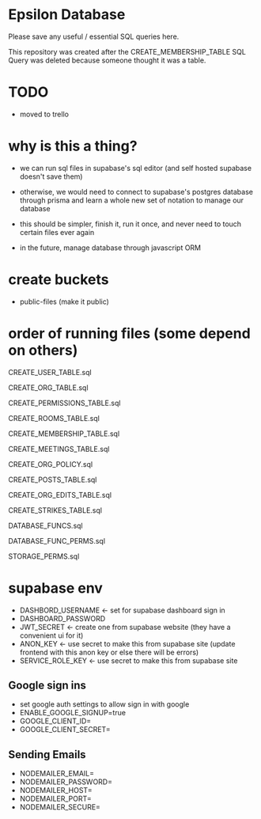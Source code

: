 # Epsilon Database

Please save any useful / essential SQL queries here.

This repository was created after the CREATE_MEMBERSHIP_TABLE SQL Query was deleted because someone thought it was a table.

# TODO

- moved to trello

# why is this a thing?

- we can run sql files in supabase's sql editor (and self hosted supabase doesn't save them)

- otherwise, we would need to connect to supabase's postgres database through prisma and learn a whole new set of notation to manage our database

- this should be simpler, finish it, run it once, and never need to touch certain files ever again

- in the future, manage database through javascript ORM

# create buckets

- public-files (make it public)

# order of running files (some depend on others)

CREATE_USER_TABLE.sql

CREATE_ORG_TABLE.sql

CREATE_PERMISSIONS_TABLE.sql

CREATE_ROOMS_TABLE.sql

CREATE_MEMBERSHIP_TABLE.sql

CREATE_MEETINGS_TABLE.sql

CREATE_ORG_POLICY.sql

CREATE_POSTS_TABLE.sql

CREATE_ORG_EDITS_TABLE.sql

CREATE_STRIKES_TABLE.sql

DATABASE_FUNCS.sql

DATABASE_FUNC_PERMS.sql

STORAGE_PERMS.sql

# supabase env

- DASHBORD_USERNAME <- set for supabase dashboard sign in
- DASHBOARD_PASSWORD
- JWT_SECRET <- create one from supabase website (they have a convenient ui for it)
- ANON_KEY <- use secret to make this from supabase site (update frontend with this anon key or else there will be errors)
- SERVICE_ROLE_KEY <- use secret to make this from supabase site

## Google sign ins
- set google auth settings to allow sign in with google
- ENABLE_GOOGLE_SIGNUP=true
- GOOGLE_CLIENT_ID=
- GOOGLE_CLIENT_SECRET=

## Sending Emails
- NODEMAILER_EMAIL=
- NODEMAILER_PASSWORD=
- NODEMAILER_HOST=
- NODEMAILER_PORT=
- NODEMAILER_SECURE=
